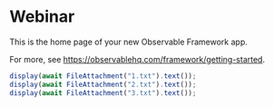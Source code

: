 # Webinar

This is the home page of your new Observable Framework app.

For more, see <https://observablehq.com/framework/getting-started>.

```js
display(await FileAttachment("1.txt").text());
display(await FileAttachment("2.txt").text());
display(await FileAttachment("3.txt").text());
```